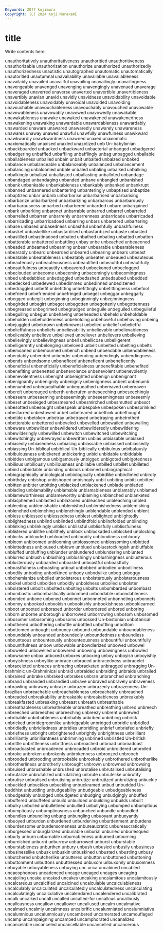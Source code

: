 ```yaml
---
Keywords: 2077 kojimura
Copyright: (C) 2024 Koji Murakami
---
```


# title

Write contents here.



unauthoritatively unauthoritativeness unauthoritied unauthoritiveness unauthorizable
unauthorization unauthorize unauthorized unauthorizedly unauthorizedness unautistic unautographed unautomatic unautomatically unautoritied
unautumnal unavailability unavailable unavailableness unavailably unavailed unavailful unavailing unavailingly unavailingness
unavengeable unavenged unavenging unavengingly unavenued unaverage unaveraged unaverred unaverse unaverted
unavertible unavertibleness unavertibly unavian unavid unavidly unavidness unavoidability unavoidable unavoidableness
unavoidably unavoidal unavoided unavoiding unavouchable unavouchableness unavouchably unavouched unavowable unavowableness
unavowably unavowed unavowedly unawakable unawakableness unawake unawaked unawakened unawakenedness unawakening
unawaking unawardable unawardableness unawardably unawarded unaware unawared unawaredly unawarely unawareness
unawares unaway unawed unawful unawfully unawfulness unawkward unawkwardly unawkwardness unawned
unaxed unaxiomatic unaxiomatically unaxised unaxled unazotized unb Un-babylonian unbackboarded unbacked
unbackward unbacterial unbadged unbadgered unbadgering unbaffled unbaffling unbafflingly unbag unbagged
unbailable unbailableness unbailed unbain unbait unbaited unbaized unbaked unbalance unbalanceable
unbalanceably unbalanced unbalancement unbalancing unbalconied unbale unbaled unbaling unbalked unbalking
unbalkingly unballast unballasted unballasting unballoted unbandage unbandaged unbandaging unbanded unbane
unbangled unbanished unbank unbankable unbankableness unbankably unbanked unbankrupt unbanned unbannered
unbantering unbanteringly unbaptised unbaptize unbaptized unbar unbarb unbarbarise unbarbarised unbarbarising
unbarbarize unbarbarized unbarbarizing unbarbarous unbarbarously unbarbarousness unbarbed unbarbered unbarded unbare
unbargained unbark unbarking unbaronet unbarrable unbarred unbarrel unbarreled unbarrelled unbarren
unbarrenly unbarrenness unbarricade unbarricaded unbarricading unbarricadoed unbarring unbars unbartered unbartering
unbase unbased unbasedness unbashful unbashfully unbashfulness unbasket unbasketlike unbastardised unbastardized
unbaste unbasted unbastilled unbastinadoed unbated unbathed unbating unbatted unbatten unbatterable
unbattered unbattling unbay unbe unbeached unbeaconed unbeaded unbeamed unbeaming unbear
unbearable unbearableness unbearably unbeard unbearded unbeared unbearing unbears unbeast unbeatable
unbeatableness unbeatably unbeaten unbeaued unbeauteous unbeauteously unbeauteousness unbeautified unbeautiful unbeautifully
unbeautifulness unbeautify unbeavered unbeckoned unbeclogged unbeclouded unbecome unbecoming unbecomingly unbecomingness
unbed unbedabbled unbedaggled unbedashed unbedaubed unbedded unbedecked unbedewed unbedimmed unbedinned
unbedizened unbedraggled unbefit unbefitting unbefittingly unbefittingness unbefool unbefriend unbefriended unbefringed
unbeget unbeggar unbeggarly unbegged unbegilt unbeginning unbeginningly unbeginningness unbegirded unbegirt
unbegot unbegotten unbegottenly unbegottenness unbegreased unbegrimed unbegrudged unbeguile unbeguiled unbeguileful
unbeguiling unbegun unbehaving unbeheaded unbeheld unbeholdable unbeholden unbeholdenness unbeholding unbehoveful
unbehoving unbeing unbejuggled unbeknown unbeknownst unbelied unbelief unbeliefful unbelieffulness unbeliefs
unbelievability unbelievable unbelievableness unbelievably unbelieve unbelieved unbeliever unbelievers unbelieving unbelievingly
unbelievingness unbell unbellicose unbelligerent unbelligerently unbelonging unbeloved unbelt unbelted unbelting
unbelts unbemoaned unbemourned unbench unbend unbendable unbendableness unbendably unbended unbender
unbending unbendingly unbendingness unbends unbendsome unbeneficed unbeneficent unbeneficently unbeneficial unbeneficially
unbeneficialness unbenefitable unbenefited unbenefiting unbenetted unbenevolence unbenevolent unbenevolently unbenevolentness unbenight
unbenighted unbenign unbenignant unbenignantly unbenignity unbenignly unbenignness unbent unbenumb unbenumbed
unbequeathable unbequeathed unbereaved unbereaven unbereft unberouged unberth unberufen unbeseeching unbeseechingly
unbeseem unbeseeming unbeseemingly unbeseemingness unbeseemly unbeset unbesieged unbesmeared unbesmirched unbesmutted
unbesot unbesotted unbesought unbespeak unbespoke unbespoken unbesprinkled unbestarred unbestowed unbet
unbeteared unbethink unbethought unbetide unbetoken unbetray unbetrayed unbetraying unbetrothed unbetterable
unbettered unbeveled unbevelled unbewailed unbewailing unbeware unbewilder unbewildered unbewilderedly unbewildering
unbewilderingly unbewilled unbewitch unbewitched unbewitching unbewitchingly unbewrayed unbewritten unbias unbiasable
unbiased unbiasedly unbiasedness unbiasing unbiassable unbiassed unbiassedly unbiassing Un-biblical unbiblical
Un-biblically unbibulous unbibulously unbibulousness unbickered unbickering unbid unbidable unbiddable unbidden
unbigamous unbigamously unbigged unbigoted unbigotedness unbilious unbiliously unbiliousness unbillable unbilled
unbillet unbilleted unbind unbindable unbinding unbinds unbinned unbiographical unbiographically unbiological
unbiologically unbirdlike unbirdlimed unbirdly unbirthday unbishop unbishoped unbishoply unbit unbiting
unbitt unbitted unbitten unbitter unbitting unblacked unblackened unblade unbladed unblading
unblamability unblamable unblamableness unblamably unblamed unblameworthiness unblameworthy unblaming unblanched unblanketed
unblasphemed unblasted unblazoned unbleached unbleaching unbled unbleeding unblemishable unblemished unblemishedness
unblemishing unblenched unblenching unblenchingly unblendable unblended unblent unbless unblessed unblessedness
unblest unblighted unblightedly unblightedness unblind unblinded unblindfold unblindfolded unblinding unblinking
unblinkingly unbliss unblissful unblissfully unblissfulness unblistered unblithe unblithely unblock unblockaded
unblocked unblocking unblocks unblooded unbloodied unbloodily unbloodiness unbloody unbloom unbloomed
unblooming unblossomed unblossoming unblotted unblottedness unbloused unblown unblued unbluestockingish unbluffable
unbluffed unbluffing unblunder unblundered unblundering unblunted unblurred unblush unblushing unblushingly
unblushingness unblusterous unblusterously unboarded unboasted unboastful unboastfully unboastfulness unboasting unboat
unbobbed unbodied unbodiliness unbodily unboding unbodkined unbody unbodylike unbog unboggy
unbohemianize unboiled unboisterous unboisterously unboisterousness unbokel unbold unbolden unboldly unboldness
unbolled unbolster unbolstered unbolt unbolted unbolting unbolts unbombarded unbombast unbombastic
unbombastically unbombed unbondable unbondableness unbonded unbone unboned unbonnet unbonneted unbonneting
unbonnets unbonny unbooked unbookish unbookishly unbookishness unbooklearned unboot unbooted unboraxed
unborder unbordered unbored unboring unborn unborne unborough unborrowed unborrowing unbosom
unbosomed unbosomer unbosoming unbosoms unbossed Un-bostonian unbotanical unbothered unbothering unbottle
unbottled unbottling unbottom unbottomed unbought unbouncy unbound unboundable unboundableness unboundably
unbounded unboundedly unboundedness unboundless unbounteous unbounteously unbounteousness unbountiful unbountifully unbountifulness
unbow unbowable unbowdlerized unbowed unbowel unboweled unbowelled unbowered unbowing unbowingness
unbowled unbowsome unbox unboxed unboxes unboxing unboy unboyish unboyishly unboyishness
unboylike unbrace unbraced unbracedness unbracelet unbraceleted unbraces unbracing unbracketed unbragged
unbragging Un-brahminic un-Brahminical unbraid unbraided unbraiding unbraids unbrailed unbrained unbrake
unbraked unbrakes unbran unbranched unbranching unbrand unbranded unbrandied unbrave unbraved
unbravely unbraveness unbrawling unbrawny unbraze unbrazen unbrazenly unbrazenness Un-brazilian unbreachable
unbreachableness unbreachably unbreached unbreaded unbreakability unbreakable unbreakableness unbreakably unbreakfasted unbreaking
unbreast unbreath unbreathable unbreathableness unbreatheable unbreathed unbreathing unbred unbreech unbreeched
unbreeches unbreeching unbreezy unbrent unbrewed unbribable unbribableness unbribably unbribed unbribing
unbrick unbricked unbridegroomlike unbridgeable unbridged unbridle unbridled unbridledly unbridledness unbridles
unbridling unbrief unbriefed unbriefly unbriefness unbright unbrightened unbrightly unbrightness unbrilliant
unbrilliantly unbrilliantness unbrimming unbrined unbristled Un-british unbrittle unbrittleness unbrittness unbroached
unbroad unbroadcast unbroadcasted unbroadened unbrocaded unbroid unbroidered unbroiled unbroke unbroken
unbrokenly unbrokenness unbronzed unbrooch unbrooded unbrooding unbrookable unbrookably unbrothered unbrotherlike
unbrotherliness unbrotherly unbrought unbrown unbrowned unbrowsing unbruised unbrushable unbrushed unbrutalise
unbrutalised unbrutalising unbrutalize unbrutalized unbrutalizing unbrute unbrutelike unbrutify unbrutise unbrutised
unbrutising unbrutize unbrutized unbrutizing unbuckle unbuckled unbuckles unbuckling unbuckramed unbud
unbudded Un-buddhist unbudding unbudgeability unbudgeable unbudgeableness unbudgeably unbudged unbudgeted unbudging
unbudgingly unbuffed unbuffered unbuffeted unbuild unbuilded unbuilding unbuilds unbuilt unbulky
unbulled unbulletined unbullied unbullying unbumped unbumptious unbumptiously unbumptiousness unbunched unbundle
unbundled unbundles unbundling unbung unbungling unbuoyant unbuoyantly unbuoyed unburden unburdened
unburdening unburdenment unburdens unburdensome unburdensomeness unbureaucratic unbureaucratically unburgessed unburglarized unburiable
unburial unburied unburlesqued unburly unburn unburnable unburnableness unburned unburning unburnished
unburnt unburrow unburrowed unburst unburstable unburstableness unburthen unbury unbush unbusied
unbusily unbusiness unbusinesslike unbusk unbuskin unbuskined unbusted unbustling unbusy unbutchered
unbutcherlike unbuttered unbutton unbuttoned unbuttoning unbuttonment unbuttons unbuttressed unbuxom unbuxomly
unbuxomness unbuyable unbuyableness unbuying unc unca uncabined uncabled uncacophonous uncadenced
uncage uncaged uncages uncaging uncajoling uncake uncaked uncakes uncaking uncalamitous
uncalamitously uncalcareous uncalcified uncalcined uncalculable uncalculableness uncalculably uncalculated uncalculatedly uncalculatedness
uncalculating uncalculatingly uncalculative uncalendared uncalendered uncalibrated uncalk uncalked uncall uncalled
uncalled-for uncallous uncallously uncallousness uncallow uncallower uncallused uncalm uncalmative uncalmed
uncalmly uncalmness uncalorific uncalumniated uncalumniative uncalumnious uncalumniously uncambered uncamerated uncamouflaged
uncamp uncampaigning uncamped uncamphorated uncanalized uncancelable uncanceled uncancellable uncancelled uncancerous
